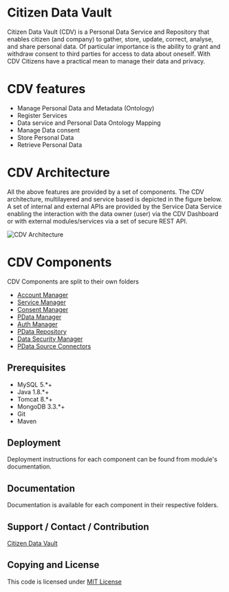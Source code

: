 # Citizen Data Vault 
Citizen Data Vault (CDV) is a Personal Data Service and Repository that enables citizen (and company) to gather, store, update, correct, analyse, and share personal data.
Of particular importance is the ability to grant and withdraw consent to third parties for access to data about oneself.
With CDV Citizens have a practical mean to manage their data and privacy. 

# CDV features
- Manage Personal Data and Metadata (Ontology)
- Register Services
- Data service and Personal Data Ontology Mapping
- Manage Data consent
- Store Personal Data
- Retrieve Personal Data

# CDV Architecture
All the above features are provided by a set of components. The CDV architecture, multilayered and service based is depicted in the figure below. A set of internal and external APIs are provided by the Service Data Service enabling the interaction with the data owner (user) via the CDV Dashboard or with external modules/services via a set of secure REST API.

![CDV Architecture](architecture.png)

# CDV Components

CDV Components are split to their own folders

- [ Account Manager ](account-manager/README.md)
- [ Service Manager ](service-manager/)
- [ Consent Manager ](consent-Manager/)
- [ PData Manager ](pdata-manager/)
- [ Auth Manager ](auth-manager/)
- [ PData Repository ](pdata-repository/)
- [ Data Security Manager ](data-security-manager/)
- [ PData Source Connectors ](pdata-source-connectors/)

## Prerequisites
- MySQL 5.*+
- Java 1.8.*+
- Tomcat 8.*+
- MongoDB 3.3.*+
- Git
- Maven


## Deployment

Deployment instructions for each component can be found from module's documentation.

## Documentation

Documentation is available for each component in their respective folders.

## Support / Contact / Contribution
[Citizen Data Vault](Link|email|contact)

## Copying and License
This code is licensed under [MIT License](LICENSE)